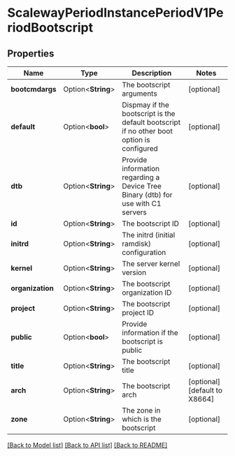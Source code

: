 # ScalewayPeriodInstancePeriodV1PeriodBootscript

## Properties

Name | Type | Description | Notes
------------ | ------------- | ------------- | -------------
**bootcmdargs** | Option<**String**> | The bootscript arguments | [optional]
**default** | Option<**bool**> | Dispmay if the bootscript is the default bootscript if no other boot option is configured | [optional]
**dtb** | Option<**String**> | Provide information regarding a Device Tree Binary (dtb) for use with C1 servers | [optional]
**id** | Option<**String**> | The bootscript ID | [optional]
**initrd** | Option<**String**> | The initrd (initial ramdisk) configuration | [optional]
**kernel** | Option<**String**> | The server kernel version | [optional]
**organization** | Option<**String**> | The bootscript organization ID | [optional]
**project** | Option<**String**> | The bootscript project ID | [optional]
**public** | Option<**bool**> | Provide information if the bootscript is public | [optional]
**title** | Option<**String**> | The bootscript title | [optional]
**arch** | Option<**String**> | The bootscript arch | [optional][default to X8664]
**zone** | Option<**String**> | The zone in which is the bootscript | [optional]

[[Back to Model list]](../README.md#documentation-for-models) [[Back to API list]](../README.md#documentation-for-api-endpoints) [[Back to README]](../README.md)



